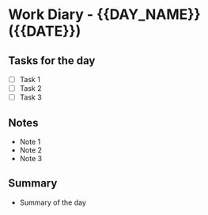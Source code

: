 # Work Diary - {{DAY_NAME}} ({{DATE}})

## Tasks for the day

- [ ] Task 1
- [ ] Task 2
- [ ] Task 3

## Notes

- Note 1
- Note 2
- Note 3

## Summary

- Summary of the day